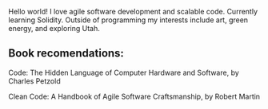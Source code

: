 
Hello world! I love agile software development and scalable code. Currently learning Solidity. Outside of programming my interests include art, green energy, and exploring Utah.

## Book recomendations:
Code: The Hidden Language of Computer Hardware and Software, by Charles Petzold

Clean Code: A Handbook of Agile Software Craftsmanship, by Robert Martin
